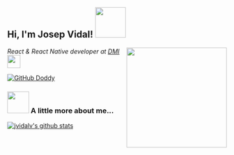 <h2>Hi, I'm Josep Vidal! <img src="https://media.giphy.com/media/gmmdtnbcRdDMs/giphy.gif" width="70"></h2>
<img align='right' src="https://media.giphy.com/media/M9gbBd9nbDrOTu1Mqx/giphy.gif" width="230">
<p><em>React & React Native developer at <a href="https://dminc.com/">DMI</a><img src="https://media.giphy.com/media/WUlplcMpOCEmTGBtBW/giphy.gif" width="30"> 
</em></p>

[![GitHub Doddy](https://img.shields.io/github/followers/jvidalv?label=follow&style=social)](https://github.com/jvidalv)

### <img src="https://media.giphy.com/media/L12CyKeFwRwp4dphvt/giphy.gif" width="50"> A little more about me...  

[![jvidalv's github stats](https://github-readme-stats.vercel.app/api?username=jvidalv "![jvidalv's github stats")](https://github.com/jvidalv/github-readme-stats)

